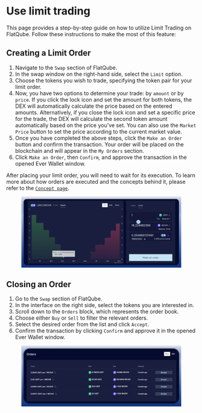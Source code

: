 # Use limit trading

This page provides a step-by-step guide on how to utilize Limit Trading on FlatQube. Follow these instructions to make the most of this feature:

## Creating a Limit Order

1. Navigate to the `Swap` section of FlatQube.
2. In the swap window on the right-hand side, select the `Limit` option.
3. Choose the tokens you wish to trade, specifying the token pair for your limit order.
4. Now, you have two options to determine your trade: by `amount` or by `price`. If you click the lock icon and set the amount for both tokens, the DEX will automatically calculate the price based on the entered amounts. Alternatively, if you close the lock icon and set a specific price for the trade, the DEX will calculate the second token amount automatically based on the price you've set. You can also use the `Market Price` button to set the price according to the current market value.
5. Once you have completed the above steps, click the `Make an Order` button and confirm the transaction. Your order will be placed on the blockchain and will appear in the `My Orders` section.
6. Click `Make an Order`, then `Confirm`, and approve the transaction in the opened Ever Wallet window.

After placing your limit order, you will need to wait for its execution. To learn more about how orders are executed and the concepts behind it, please refer to the [`Concept page`](../concepts/limit-orders.md).

<figure><img src="../../../.gitbook/assets/image.png" alt=""><figcaption></figcaption></figure>

## Closing an Order

1. Go to the `Swap` section of FlatQube.
2. In the interface on the right side, select the tokens you are interested in.
3. Scroll down to the `Orders` block, which represents the order book.
4. Choose either `Buy` or `Sell` to filter the relevant orders.
5. Select the desired order from the list and click `Accept`.
6. Confirm the transaction by clicking `Confirm` and approve it in the opened Ever Wallet window.

<figure><img src="../../../.gitbook/assets/image (3).png" alt=""><figcaption></figcaption></figure>
